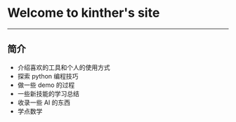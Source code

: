 # Welcome to kinther's site

---

## 简介

- 介绍喜欢的工具和个人的使用方式
- 探索 python 编程技巧
- 做一些 demo 的过程
- 一些新技能的学习总结
- 收录一些 AI 的东西
- 学点数学
